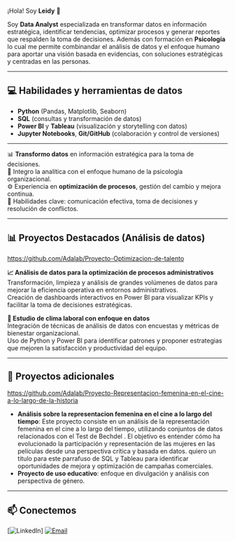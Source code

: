 
¡Hola! Soy **Leidy** 👋

Soy **Data Analyst** especializada en transformar datos en información estratégica, identificar tendencias, optimizar procesos y generar reportes que respalden la toma de decisiones. 
Además con formación en **Psicología** lo cual me permite combinandar el análisis de datos y el enfoque humano  para aportar una visión basada en evidencias, con soluciones estratégicas y centradas en las personas.

---
## 💻 Habilidades y herramientas de datos
- **Python** (Pandas, Matplotlib, Seaborn)  
- **SQL** (consultas y transformación de datos)  
- **Power BI** y **Tableau** (visualización y storytelling con datos)  
- **Jupyter Notebooks**, **Git/GitHub** (colaboración y control de versiones)

---
📊 **Transformo datos** en información estratégica para la toma de decisiones.  
🧠 Integro la analítica con el enfoque humano de la psicología organizacional.  
⚙️ Experiencia en **optimización de procesos**, gestión del cambio y mejora continua.  
💬 Habilidades clave: comunicación efectiva, toma de decisiones y resolución de conflictos.  

---
## 📊 Proyectos Destacados (Análisis de datos)

https://github.com/Adalab/Proyecto-Optimizacion-de-talento

**📈 Análisis de datos para la optimización de procesos administrativos**  
Transformación, limpieza y análisis de grandes volúmenes de datos para mejorar la eficiencia operativa en entornos administrativos.  
Creación de dashboards interactivos en Power BI para visualizar KPIs y facilitar la toma de decisiones estratégicas.  

**💼 Estudio de clima laboral con enfoque en datos**  
Integración de técnicas de análisis de datos con encuestas y métricas de bienestar organizacional.  
Uso de Python y Power BI para identificar patrones y proponer estrategias que mejoren la satisfacción y productividad del equipo.  

---

## 🌱 Proyectos adicionales

https://github.com/Adalab/Proyecto-Representacion-femenina-en-el-cine-a-lo-largo-de-la-historia

- **Análisis sobre la representacion femenina en el cine a lo largo del tiempo**: Este proyecto consiste en un análisis de la representación femenina en el cine a lo largo del tiempo, utilizando conjuntos de datos relacionados con el Test de Bechdel . El objetivo es entender cómo ha evolucionado la participación y representación de las mujeres en las películas desde una perspectiva crítica y basada en datos. quiero un titulo para este parrafuso de SQL y Tableau para identificar oportunidades de mejora y optimización de campañas comerciales.  
- **Proyecto de uso educativo**: enfoque en divulgación y análisis con perspectiva de género. 

---


## 📫 Conectemos
[![LinkedIn](https://img.shields.io/badge/LinkedIn-Perfil-blue?style=for-the-badge&logo=linkedin)]
[![Email](https://img.shields.io/badge/Email-Contacto-red?style=for-the-badge&logo=gmail)](lejobe72@gmail.com)


